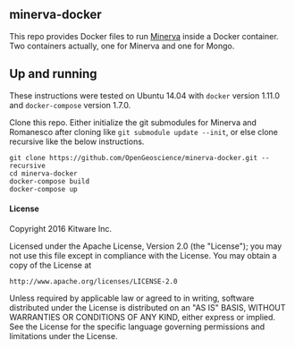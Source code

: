 ## minerva-docker

This repo provides Docker files to run [Minerva](https://github.com/Kitware/minerva) inside a Docker container.  Two containers actually, one for Minerva and one for Mongo.

## Up and running

These instructions were tested on Ubuntu 14.04 with `docker` version 1.11.0 and `docker-compose` version 1.7.0.

Clone this repo.  Either initialize the git submodules for Minerva and Romanesco after cloning like `git submodule update --init`, or else clone recursive like the below instructions.

    git clone https://github.com/OpenGeoscience/minerva-docker.git --recursive
    cd minerva-docker
    docker-compose build
    docker-compose up

#### License

Copyright 2016 Kitware Inc.

Licensed under the Apache License, Version 2.0 (the "License"); you may not use this file except in compliance with the License. You may obtain a copy of the License at

    http://www.apache.org/licenses/LICENSE-2.0

Unless required by applicable law or agreed to in writing, software distributed under the License is distributed on an "AS IS" BASIS, WITHOUT WARRANTIES OR CONDITIONS OF ANY KIND, either express or implied. See the License for the specific language governing permissions and limitations under the License.
